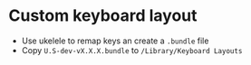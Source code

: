 # Custom keyboard layout

- Use ukelele to remap keys an create a `.bundle` file
- Copy `U.S-dev-vX.X.X.bundle` to `/Library/Keyboard Layouts`
